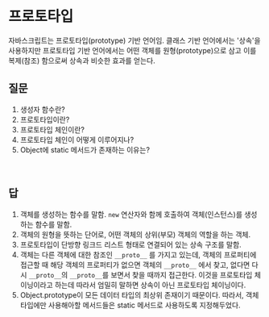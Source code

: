 # 프로토타입

자바스크립트는 프로토타입(prototype) 기반 언어임. 클래스 기반 언어에서는 '상속'을 사용하지만 프로토타입 기반 언어에서는 어떤 객체를 원형(prototype)으로 삼고 이를 복제(참조) 함으로써 상속과 비슷한 효과를 얻는다. 





## 질문

1. 생성자 함수란?
2. 프로토타입이란?
3. 프로토타입 체인이란?
4. 프로토타입 체인이 어떻게 이루어지나?
5. Object에 static 메서드가 존재하는 이유는?

<br/>


## 답

1. 객체를 생성하는 함수를 말함. `new` 연산자와 함께 호출하여 객체(인스턴스)를 생성하는 함수를 말함.
2. 객체의 원형을 뜻하는 단어로, 어떤 객체의 상위(부모) 객체의 역할을 하는 객체.
3. 프로토타입이 단방향 링크드 리스트 형태로 연결되어 있는 상속 구조를 말함.
4. 객체는 다른 객체에 대한 참조인 `__proto__` 를 가지고 있는데, 객체의 프로퍼티에 접근할 때 해당 객체의 프로퍼티가 없으면 객체의 `__proto__` 에서 찾고, 없다면 다시 `__proto__`의 `__proto__`를 보면서 찾을 때까지 접근한다. 이것을 프로토타입 체이닝이라고 하는데 따라서 엄밀히 말하면 상속이 아닌 프로토타입 체이닝이다.
5. Object.prototype이 모든 데이터 타입의 최상위 존재이기 때문이다. 따라서, 객체 타입에만 사용해아할 메서드들은 static 메서드로 사용하도록 지정해두었다.

